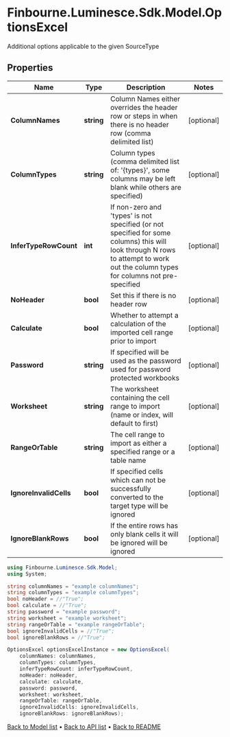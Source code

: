 # Finbourne.Luminesce.Sdk.Model.OptionsExcel
Additional options applicable to the given SourceType

## Properties

Name | Type | Description | Notes
------------ | ------------- | ------------- | -------------
**ColumnNames** | **string** | Column Names either overrides the header row or steps in when there is no header row (comma delimited list) | [optional] 
**ColumnTypes** | **string** | Column types (comma delimited list of: &#39;{types}&#39;, some columns may be left blank while others are specified) | [optional] 
**InferTypeRowCount** | **int** | If non-zero and &#39;types&#39; is not specified (or not specified for some columns) this will look through N rows to attempt to work out the column types for columns not pre-specified | [optional] 
**NoHeader** | **bool** | Set this if there is no header row | [optional] 
**Calculate** | **bool** | Whether to attempt a calculation of the imported cell range prior to import | [optional] 
**Password** | **string** | If specified will be used as the password used for password protected workbooks | [optional] 
**Worksheet** | **string** | The worksheet containing the cell range to import (name or index, will default to first) | [optional] 
**RangeOrTable** | **string** | The cell range to import as either a specified range or a table name | [optional] 
**IgnoreInvalidCells** | **bool** | If specified cells which can not be successfully converted to the target type will be ignored | [optional] 
**IgnoreBlankRows** | **bool** | If the entire rows has only blank cells it will be ignored will be ignored | [optional] 

```csharp
using Finbourne.Luminesce.Sdk.Model;
using System;

string columnNames = "example columnNames";
string columnTypes = "example columnTypes";
bool noHeader = //"True";
bool calculate = //"True";
string password = "example password";
string worksheet = "example worksheet";
string rangeOrTable = "example rangeOrTable";
bool ignoreInvalidCells = //"True";
bool ignoreBlankRows = //"True";

OptionsExcel optionsExcelInstance = new OptionsExcel(
    columnNames: columnNames,
    columnTypes: columnTypes,
    inferTypeRowCount: inferTypeRowCount,
    noHeader: noHeader,
    calculate: calculate,
    password: password,
    worksheet: worksheet,
    rangeOrTable: rangeOrTable,
    ignoreInvalidCells: ignoreInvalidCells,
    ignoreBlankRows: ignoreBlankRows);
```

[Back to Model list](../README.md#documentation-for-models) &#8226; [Back to API list](../README.md#documentation-for-api-endpoints) &#8226; [Back to README](../README.md)
